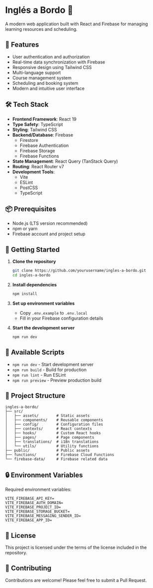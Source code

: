 # Inglés a Bordo 🚀

A modern web application built with React and Firebase for managing learning resources and scheduling.

## 🌟 Features

- User authentication and authorization
- Real-time data synchronization with Firebase
- Responsive design using Tailwind CSS
- Multi-language support
- Course management system
- Scheduling and booking system
- Modern and intuitive user interface

## 🛠️ Tech Stack

- **Frontend Framework**: React 19
- **Type Safety**: TypeScript
- **Styling**: Tailwind CSS
- **Backend/Database**: Firebase
  - Firestore
  - Firebase Authentication
  - Firebase Storage
  - Firebase Functions
- **State Management**: React Query (TanStack Query)
- **Routing**: React Router v7
- **Development Tools**:
  - Vite
  - ESLint
  - PostCSS
  - TypeScript

## 📦 Prerequisites

- Node.js (LTS version recommended)
- npm or yarn
- Firebase account and project setup

## 🚀 Getting Started

1. **Clone the repository**
   ```bash
   git clone https://github.com/yourusername/ingles-a-bordo.git
   cd ingles-a-bordo
   ```

2. **Install dependencies**
   ```bash
   npm install
   ```

3. **Set up environment variables**
   - Copy `.env.example` to `.env.local`
   - Fill in your Firebase configuration details

4. **Start the development server**
   ```bash
   npm run dev
   ```

## 🔧 Available Scripts

- `npm run dev` - Start development server
- `npm run build` - Build for production
- `npm run lint` - Run ESLint
- `npm run preview` - Preview production build

## 📁 Project Structure

```
ingles-a-bordo/
├── src/
│   ├── assets/        # Static assets
│   ├── components/    # Reusable components
│   ├── config/        # Configuration files
│   ├── contexts/      # React contexts
│   ├── hooks/         # Custom React hooks
│   ├── pages/         # Page components
│   ├── translations/  # i18n translations
│   └── utils/         # Utility functions
├── public/            # Public assets
├── functions/         # Firebase Cloud Functions
└── firebase-data/     # Firebase related data
```

## 🔒 Environment Variables

Required environment variables:

```
VITE_FIREBASE_API_KEY=
VITE_FIREBASE_AUTH_DOMAIN=
VITE_FIREBASE_PROJECT_ID=
VITE_FIREBASE_STORAGE_BUCKET=
VITE_FIREBASE_MESSAGING_SENDER_ID=
VITE_FIREBASE_APP_ID=
```

## 📄 License

This project is licensed under the terms of the license included in the repository.

## 🤝 Contributing

Contributions are welcome! Please feel free to submit a Pull Request.

